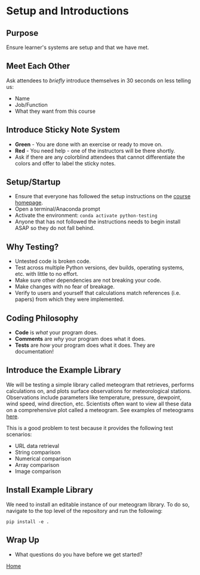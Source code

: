 # Setup and Introductions

## Purpose
Ensure learner's systems are setup and that we have met.

## Meet Each Other
Ask attendees to *briefly* introduce themselves in 30 seconds on less telling us:
* Name
* Job/Function
* What they want from this course

## Introduce Sticky Note System
* **Green** - You are done with an exercise or ready to move on.
* **Red** - You need help - one of the instructors will be there shortly.
* Ask if there are any colorblind attendees that cannot differentiate the
  colors and offer to label the sticky notes.

## Setup/Startup
* Ensure that everyone has followed the setup instructions on the
  [course homepage](index.html).
* Open a terminal/Anaconda prompt
* Activate the environment: `conda activate python-testing`
* Anyone that has not followed the instructions needs to begin install ASAP so
  they do not fall behind.

## Why Testing?
* Untested code is broken code.
* Test across multiple Python versions, dev builds, operating systems, etc. with
  little to no effort.
* Make sure other dependencies are not breaking your code.
* Make changes with no fear of breakage.
* Verify to users and yourself that calculations match references (i.e. papers)
  from which they were implemented.

## Coding Philosophy
* **Code** is *what* your program does.
* **Comments** are *why* your program does what it does.
* **Tests** are *how* your program does what it does. They are documentation!

## Introduce the Example Library
We will be testing a simple library called meteogram that retrieves, performs
calculations on, and plots surface observations for meteorological stations.
Observations include parameters like temperature, pressure, dewpoint, wind speed,
wind direction, etc. Scientists often want to view all these data on a comprehensive
plot called a meteogram. See examples of meteograms
[here](http://www.mesonet.org/index.php/weather/meteogram/nrmn/).

This is a good problem to test because it provides the following test scenarios:
* URL data retrieval
* String comparison
* Numerical comparison
* Array comparison
* Image comparison

## Install Example Library
We need to install an editable instance of our meteogram library. To do so,
navigate to the top level of the repository and run the following:

```
pip install -e .
```

## Wrap Up
* What questions do you have before we get started?

[Home](index.html)
